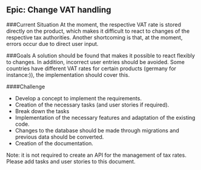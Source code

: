 ## Epic: Change VAT handling

###Current Situation
At the moment, the respective VAT rate is stored directly on the product, which makes it difficult to react to changes of the respective tax authorities. Another shortcoming is that, at the moment, errors occur due to direct user input.

###Goals
A solution should be found that makes it possible to react flexibly to changes. In addition, incorrect user entries should be avoided. Some countries have different VAT rates for certain products (germany for instance:)), the implementation should cover this.  

####Challenge
- Develop a concept to implement the requirements.
- Creation of the necessary tasks (and user stories if required).
- Break down the tasks  
- Implementation of the necessary features and adaptation of the existing code.
- Changes to the database should be made through migrations and previous data should be converted.
- Creation of the documentation.

Note: it is not required to create an API for the management of tax rates. Please add tasks and user stories to this document. 